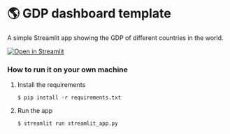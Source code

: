 # :earth_americas: GDP dashboard template

A simple Streamlit app showing the GDP of different countries in the world.

[![Open in Streamlit](https://static.streamlit.io/badges/streamlit_badge_black_white.svg)]([[https://gdp-dashboard-template.streamlit.app/](https://detect-deep-fake-audio-by-muhammad-ahmed-javed.streamlit.app/)](https://detect-deep-fake-audio-by-muhammad-ahmed-javed.streamlit.app/))

### How to run it on your own machine

1. Install the requirements

   ```
   $ pip install -r requirements.txt
   ```

2. Run the app

   ```
   $ streamlit run streamlit_app.py
   ```
